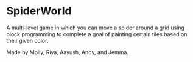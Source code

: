 # SpiderWorld

A multi-level game in which you can move a spider around a grid using block programming to complete a goal of painting certain tiles based on their given color.

Made by Molly, Riya, Aayush, Andy, and Jemma.
